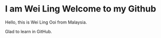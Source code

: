 # I am Wei Ling Welcome to my Github
Hello, this is Wei Ling Ooi from Malaysia.

Glad to learn in GitHub.
